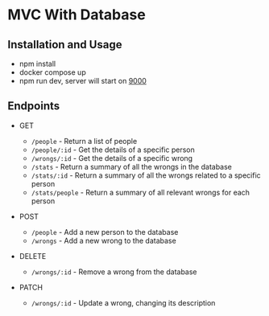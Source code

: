 # MVC With Database

## Installation and Usage
- npm install
- docker compose up
- npm run dev, server will start on [9000](http://localhost:9000)

## Endpoints
 - GET 
   - `/people` - Return a list of people
   - `/people/:id` - Get the details of a specific person
   - `/wrongs/:id` - Get the details of a specific wrong
   - `/stats` - Return a summary of all the wrongs in the database
   - `/stats/:id` - Return a summary of all the wrongs related to a specific person
   - `/stats/people` - Return a summary of all relevant wrongs for each person

- POST
   - `/people` - Add a new person to the database
   - `/wrongs` - Add a new wrong to the database

- DELETE
   - `/wrongs/:id` - Remove a wrong from the database

- PATCH
   - `/wrongs/:id` - Update a wrong, changing its description

